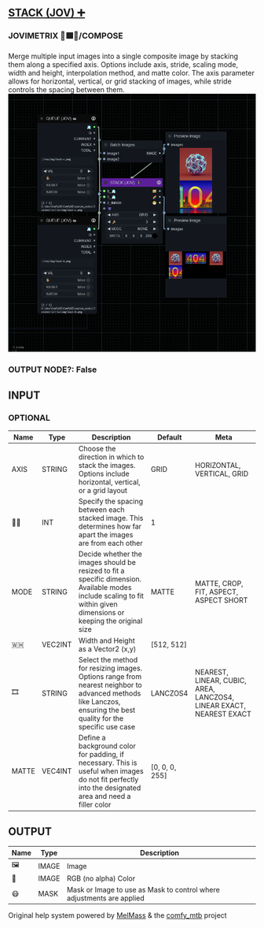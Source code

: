 [STACK (JOV) ➕](https://github.com/Amorano/Jovimetrix-examples/blob/master/node/STACK/STACK.md)
-----------------------------------------------------------------------------------------------
### JOVIMETRIX 🔺🟩🔵/COMPOSE
  
Merge multiple input images into a single composite image by stacking them along a specified axis. Options include axis, stride, scaling mode, width and height, interpolation method, and matte color. The axis parameter allows for horizontal, vertical, or grid stacking of images, while stride controls the spacing between them.  
![STACK](https://raw.githubusercontent.com/Amorano/Jovimetrix-examples/master/node/STACK/STACK.png)
### OUTPUT NODE?: False
INPUT
-----
### OPTIONAL
| Name | Type | Description | Default | Meta |
| --- | --- | --- | --- | --- |
| AXIS | STRING | Choose the direction in which to stack the images. Options include horizontal, vertical, or a grid layout | GRID | HORIZONTAL, VERTICAL, GRID |
| 🦶🏽 | INT | Specify the spacing between each stacked image. This determines how far apart the images are from each other | 1 |  |
| MODE | STRING | Decide whether the images should be resized to fit a specific dimension. Available modes include scaling to fit within given dimensions or keeping the original size | MATTE | MATTE, CROP, FIT, ASPECT, ASPECT SHORT |
| 🇼🇭 | VEC2INT | Width and Height as a Vector2 (x,y) | [512, 512] |  |
| 🎞️ | STRING | Select the method for resizing images. Options range from nearest neighbor to advanced methods like Lanczos, ensuring the best quality for the specific use case | LANCZOS4 | NEAREST, LINEAR, CUBIC, AREA, LANCZOS4, LINEAR EXACT, NEAREST EXACT |
| MATTE | VEC4INT | Define a background color for padding, if necessary. This is useful when images do not fit perfectly into the designated area and need a filler color | [0, 0, 0, 255] |  |
OUTPUT
------
| Name | Type | Description |
| --- | --- | --- |
| 🖼️ | IMAGE | Image |
| 🌈 | IMAGE | RGB (no alpha) Color |
| 😷 | MASK | Mask or Image to use as Mask to control where adjustments are applied |
Original help system powered by [MelMass](https://github.com/melMass) & the [comfy\_mtb](https://github.com/melMass/comfy_mtb) project